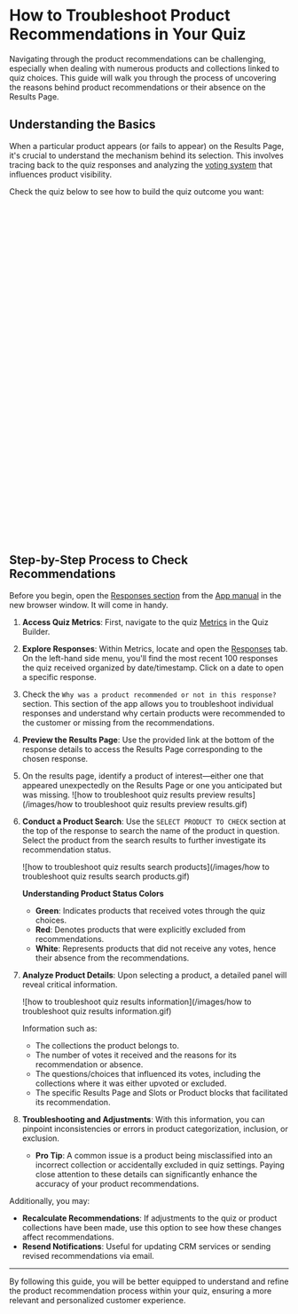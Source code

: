 # How to Troubleshoot Product Recommendations in Your Quiz

Navigating through the product recommendations can be challenging, especially when dealing with numerous products and collections linked to quiz choices. This guide will walk you through the process of uncovering the reasons behind product recommendations or their absence on the Results Page.

## Understanding the Basics

When a particular product appears (or fails to appear) on the Results Page, it's crucial to understand the mechanism behind its selection. This involves tracing back to the quiz responses and analyzing the [voting system](https://docs.revenuehunt.com/how-to-guides/how-to-recommend-products/#voting-system) that influences product visibility.

Check the quiz below to see how to build the quiz outcome you want:

<script src="https://admin.revenuehunt.com/embed.js" async></script><div class="rh-widget rh-inline" data-url="https://admin.revenuehunt.com/public/quiz/GrHXAz" style="margin: 10px auto; width: 100%; height: 600px; display: flex;"></div>

## Step-by-Step Process to Check Recommendations

Before you begin, open the [Responses section](https://docs.revenuehunt.com/reference/quiz-builder/#responses) from the [App manual](https://docs.revenuehunt.com/reference/) in the new browser window. It will come in handy.

1. **Access Quiz Metrics**: First, navigate to the quiz [Metrics](https://docs.revenuehunt.com/reference/quiz-builder/#metrics) in the Quiz Builder.
2. **Explore Responses**: Within Metrics, locate and open the [Responses](https://docs.revenuehunt.com/reference/quiz-builder/#responses) tab. On the left-hand side menu, you'll find the most recent 100 responses the quiz received organized by date/timestamp. Click on a date to open a specific response.
3. Check the `Why was a product recommended or not in this response?` section. This section of the app allows you to troubleshoot individual responses and understand why certain products were recommended to the customer or missing from the recommendations.
4. **Preview the Results Page**: Use the provided link at the bottom of the response details to access the Results Page corresponding to the chosen response. 
5. On the results page, identify a product of interest—either one that appeared unexpectedly on the Results Page or one you anticipated but was missing.
    ![how to troubleshoot quiz results preview results](/images/how to troubleshoot quiz results preview results.gif)
6. **Conduct a Product Search**: Use the `SELECT PRODUCT TO CHECK` section at the top of the response to search the name of the product in question. Select the product from the search results to further investigate its recommendation status.

    ![how to troubleshoot quiz results search products](/images/how to troubleshoot quiz results search products.gif)

    **Understanding Product Status Colors**

    - **Green**: Indicates products that received votes through the quiz choices.
    - **Red**: Denotes products that were explicitly excluded from recommendations.
    - **White**: Represents products that did not receive any votes, hence their absence from the recommendations.

7. **Analyze Product Details**: Upon selecting a product, a detailed panel will reveal critical information.

    ![how to troubleshoot quiz results information](/images/how to troubleshoot quiz results information.gif)

    Information such as:

    - The collections the product belongs to.
    - The number of votes it received and the reasons for its recommendation or absence.
    - The questions/choices that influenced its votes, including the collections where it was either upvoted or excluded.
    - The specific Results Page and Slots or Product blocks that facilitated its recommendation.

8. **Troubleshooting and Adjustments**: With this information, you can pinpoint inconsistencies or errors in product categorization, inclusion, or exclusion. 
    - **Pro Tip**:  A common issue is a product being misclassified into an incorrect collection or accidentally excluded in quiz settings. Paying close attention to these details can significantly enhance the accuracy of your product recommendations.



Additionally, you may:

- **Recalculate Recommendations**: If adjustments to the quiz or product collections have been made, use this option to see how these changes affect recommendations.
- **Resend Notifications**: Useful for updating CRM services or sending revised recommendations via email.


---

By following this guide, you will be better equipped to understand and refine the product recommendation process within your quiz, ensuring a more relevant and personalized customer experience.
